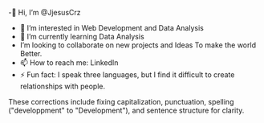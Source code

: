 -👋 Hi, I’m @JjesusCrz
- 👀 I’m interested in Web Development and Data Analysis
- 🌱 I’m currently learning Data Analysis
-  I’m looking to collaborate on new projects and Ideas To make the world Better.
- 📫 How to reach me: LinkedIn
- ⚡ Fun fact: I speak three languages, but I find it difficult to create relationships with people.

These corrections include fixing capitalization, punctuation, spelling ("developpment" to "Development"), and sentence structure for clarity.

<!---
JjesusCrz/JjesusCrz is a ✨ special ✨ repository because its `README.md` (this file) appears on your GitHub profile.
You can click the Preview link to take a look at your changes.
--->
